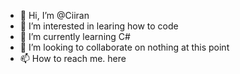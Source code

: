 - 👋 Hi, I’m @Ciiran
- 👀 I’m interested in learing how to code
- 🌱 I’m currently learning C#
- 💞️ I’m looking to collaborate on nothing at this point
- 📫 How to reach me. here

<!---
Ciiran/Ciiran is a ✨ special ✨ repository because its `README.md` (this file) appears on your GitHub profile.
You can click the Preview link to take a look at your changes.
--->
